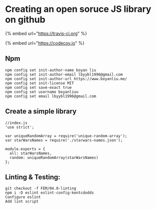# Creating an open soruce JS library on github

{% embed url="https://travis-ci.org" %}

{% embed url="https://codecov.io" %}



## Npm

```
npm config set init-author-name boyan liu
npm config set init-author-email lbyybl1996@gmail.com
npm config set init-author-url https://www.boyanliu.me/
npm config set init-license MIT
npm config set save-exact true
npm config set username boyanliuu
npm config set email lbyybl1996@gmail.com

```

## Create a simple library

```
//index.js
'use strict';

var uniqueRandomArray = require('unique-random-array');
var starWarsNames = require('./starwars-names.json');

module.exports = {
  all: starWarsNames,
  random: uniqueRandomArray(starWarsNames)
};

```



## Linting & Testing:

```
git checkout -f FEM/04.0-linting
npm i -D eslint eslint-config-kentcdodds
Configure eslint
Add lint script
```



